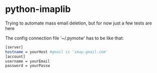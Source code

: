# python-imaplib

Trying to automate mass email deletion, but for now just a few tests are here

The config connection file '~/.pymotw' has to be like that:

```sh
[server]
hostname = yourHost #gmail is 'imap.gmail.com'
[account]
username = yourEmail
password = yourPassw
```
